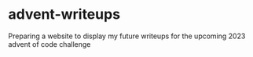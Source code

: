 # advent-writeups
Preparing a website to display my future writeups for the upcoming 2023 advent of code challenge
